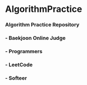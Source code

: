 # AlgorithmPractice
### Algorithm Practice Repository
### - Baekjoon Online Judge
### - Programmers
### - LeetCode
### - Softeer

